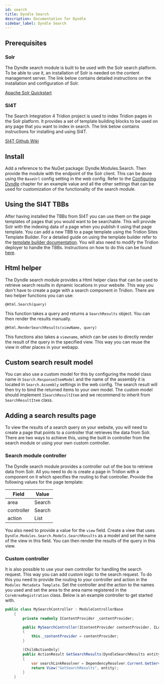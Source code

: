 ```yaml
---
id: search
title: Dyndle Search
description: Documentation for Dyndle
sidebar_label: Dyndle Search
---
```


## Prerequisites

### Solr

The Dyndle search module is built to be used with the Solr search platform. To be able to use it, an installation of Solr is needed on the content management server. The link below contains detailed instructions on the installation and configuration of Solr.

 [Apache Solr Quickstart](https://lucene.apache.org/solr/guide/8_5/solr-tutorial.html)

### SI4T

The Search Integration 4 Tridion project is used to index Tridion pages in the Solr platform. It provides a set of template building blocks to be used on any page that you want to index in search. The link below contains instructions for installing and using SI4T.

[SI4T Github Wiki](https://github.com/SI4T/SI4T/wiki)

## Install

Add a reference to the NuGet package: Dyndle.Modules.Search. Then provide the module with the endpoint of the Solr client. This can be done using the `BaseUrl` config setting in the web config. Refer to the [Configuring Dyndle](configuration.html) chapter for an example value and all the other settings that can be used for customization of the functionality of the search module.

## Using the SI4T TBBs

After having installed the TBBs from SI4T you can use them on the page templates of pages that you would want to be searchable. This will provide Solr with the indexing data of a page when you publish it using that page template. You can add a new TBB to a page template using the Tridion Sites Template Builder. For a detailed guide on using the template builder refer to the [template builder documentation](https://docs.sdl.com/LiveContent/content/en-US/SDL%20Web-v5/GUID-FD25A36E-4B1C-4346-BB7E-919B293B8748). You will also need to modify the Tridion deployer to handle the TBBs.  Instructions on how to do this can be found [here](https://github.com/SI4T/Solr/wiki/SI4T-Solr-Configuration-101).

## Html helper

The Dyndle search module provides a Html helper class that can be used to retrieve search results in dynamic locations in your website. This way you don't have to create a page with a search component in Tridion. There are two helper functions you can use:

`@Html.Search(query)`

This function takes a query and returns a `SearchResults` object. You can then render the results manually.

`@Html.RenderSearchResults(viewName, query)`

This functions also takes a `viewname`, which can be uses to directly render the result of the query in the specified view. This way you can reuse the view in other places in your webapp.

## Custom search result model

You can also use a custom model for this by configuring the model class name in `Search.ResponseItemModel` and the name of the assembly it is located in `Search.Assembly` settings in the web config. The search result will then try to bind the returned items to your own model. The custom model should implement `ISearchResultItem` and we recommend to inherit from `SearchResultItem` class.

## Adding a search results page

To view the results of a search query on your website, you will need to create a page that points to a controller that retrieves the data from Solr. There are two ways to achieve this, using the built in controller from the search module or using your own custom controller.

### Search module controller

The Dyndle search module provides a controller out of the box to retrieve data from Solr. All you need to do is create a page in Tridion with a component on it which specifies the routing to that controller. Provide the following values for the page template:

| Field      | Value  |
| ---------- | ------ |
| area       | Search |
| controller | Search |
| action     | List   |

You also need to provide a value for the `view` field. Create a view that uses `Dyndle.Modules.Search.Models.SearchResults` as a model and set the name of the view in this field. You can then render the results of the query in this view.

### Custom controller

It is also possible to use your own controller for handling the search request. This way you can add custom logic to the search request. To do this you need to provide the routing to your controller and action in the `Modules Metadata Template`. Set the controller and the action to the names you used and set the area to the area name registered in the `CoreAreaRegistration` class. Below is an example controller to get started with.

```c#
public class MySearchController : ModuleControllerBase
    {
        private readonly IContentProvider _contentProvider;

        public MySearchController(IContentProvider contentProvider, ILogger logger) : base(contentProvider, logger)
        {
            this._contentProvider = contentProvider;
        }

        [ChildActionOnly]
        public ActionResult GetSearchResults(DyndleSearchResults entity)
        {
            var searchLinkResolver = DependencyResolver.Current.GetService<ISearchLinkResolver>();
            return View("GetSearchResults", entity);
        }
    }
```

